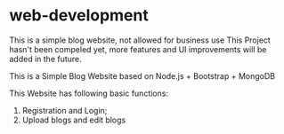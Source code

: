 # web-development
This is a simple blog website, not allowed for business use
This Project hasn't been compeled yet, more features and UI improvements will be added in the future.

This is a Simple Blog Website based on Node.js + Bootstrap + MongoDB

This Website has following basic functions:
1. Registration and Login;
2. Upload blogs and edit blogs


